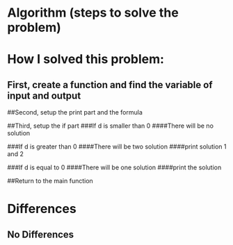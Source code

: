 # Algorithm (steps to solve the problem)

# How I solved this problem: 

## First, create a function and find the variable of input and output

##Second, setup the print part and the formula

##Third, setup the if part
###If d is smaller than 0
####There will be no solution

###If d is greater than 0
####There will be two solution
####print solution 1 and 2

###If d is equal to 0
####There will be one solution
####print the solution

##Return to the main function
# Differences
## No Differences